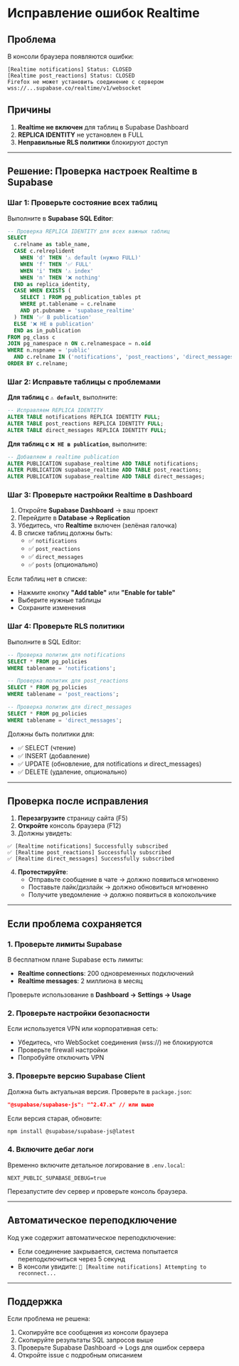 # Исправление ошибок Realtime

## Проблема

В консоли браузера появляются ошибки:
```
[Realtime notifications] Status: CLOSED
[Realtime post_reactions] Status: CLOSED
Firefox не может установить соединение с сервером wss://...supabase.co/realtime/v1/websocket
```

## Причины

1. **Realtime не включен** для таблиц в Supabase Dashboard
2. **REPLICA IDENTITY** не установлен в FULL
3. **Неправильные RLS политики** блокируют доступ

---

## Решение: Проверка настроек Realtime в Supabase

### Шаг 1: Проверьте состояние всех таблиц

Выполните в **Supabase SQL Editor**:

```sql
-- Проверка REPLICA IDENTITY для всех важных таблиц
SELECT 
  c.relname as table_name,
  CASE c.relreplident 
    WHEN 'd' THEN '⚠️ default (нужно FULL)' 
    WHEN 'f' THEN '✅ FULL' 
    WHEN 'i' THEN '⚠️ index' 
    WHEN 'n' THEN '❌ nothing' 
  END as replica_identity,
  CASE WHEN EXISTS (
    SELECT 1 FROM pg_publication_tables pt
    WHERE pt.tablename = c.relname 
    AND pt.pubname = 'supabase_realtime'
  ) THEN '✅ В publication'
  ELSE '❌ НЕ в publication'
  END as in_publication
FROM pg_class c
JOIN pg_namespace n ON c.relnamespace = n.oid
WHERE n.nspname = 'public' 
  AND c.relname IN ('notifications', 'post_reactions', 'direct_messages', 'posts')
ORDER BY c.relname;
```

### Шаг 2: Исправьте таблицы с проблемами

**Для таблиц с `⚠️ default`**, выполните:

```sql
-- Исправляем REPLICA IDENTITY
ALTER TABLE notifications REPLICA IDENTITY FULL;
ALTER TABLE post_reactions REPLICA IDENTITY FULL;
ALTER TABLE direct_messages REPLICA IDENTITY FULL;
```

**Для таблиц с `❌ НЕ в publication`**, выполните:

```sql
-- Добавляем в realtime publication
ALTER PUBLICATION supabase_realtime ADD TABLE notifications;
ALTER PUBLICATION supabase_realtime ADD TABLE post_reactions;
ALTER PUBLICATION supabase_realtime ADD TABLE direct_messages;
```

### Шаг 3: Проверьте настройки Realtime в Dashboard

1. Откройте **Supabase Dashboard** → ваш проект
2. Перейдите в **Database → Replication**
3. Убедитесь, что **Realtime** включен (зелёная галочка)
4. В списке таблиц должны быть:
   - ✅ `notifications`
   - ✅ `post_reactions` 
   - ✅ `direct_messages`
   - ✅ `posts` (опционально)

Если таблиц нет в списке:
- Нажмите кнопку **"Add table"** или **"Enable for table"**
- Выберите нужные таблицы
- Сохраните изменения

### Шаг 4: Проверьте RLS политики

Выполните в SQL Editor:

```sql
-- Проверка политик для notifications
SELECT * FROM pg_policies 
WHERE tablename = 'notifications';

-- Проверка политик для post_reactions
SELECT * FROM pg_policies 
WHERE tablename = 'post_reactions';

-- Проверка политик для direct_messages
SELECT * FROM pg_policies 
WHERE tablename = 'direct_messages';
```

Должны быть политики для:
- ✅ SELECT (чтение)
- ✅ INSERT (добавление)
- ✅ UPDATE (обновление, для notifications и direct_messages)
- ✅ DELETE (удаление, опционально)

---

## Проверка после исправления

1. **Перезагрузите** страницу сайта (F5)
2. **Откройте** консоль браузера (F12)
3. Должны увидеть:
```
✅ [Realtime notifications] Successfully subscribed
✅ [Realtime post_reactions] Successfully subscribed
✅ [Realtime direct_messages] Successfully subscribed
```

4. **Протестируйте**:
   - Отправьте сообщение в чате → должно появиться мгновенно
   - Поставьте лайк/дизлайк → должно обновиться мгновенно
   - Получите уведомление → должно появиться в колокольчике

---

## Если проблема сохраняется

### 1. Проверьте лимиты Supabase

В бесплатном плане Supabase есть лимиты:
- **Realtime connections**: 200 одновременных подключений
- **Realtime messages**: 2 миллиона в месяц

Проверьте использование в **Dashboard → Settings → Usage**

### 2. Проверьте настройки безопасности

Если используется VPN или корпоративная сеть:
- Убедитесь, что WebSocket соединения (wss://) не блокируются
- Проверьте firewall настройки
- Попробуйте отключить VPN

### 3. Проверьте версию Supabase Client

Должна быть актуальная версия. Проверьте в `package.json`:

```json
"@supabase/supabase-js": "^2.47.x" // или выше
```

Если версия старая, обновите:
```bash
npm install @supabase/supabase-js@latest
```

### 4. Включите дебаг логи

Временно включите детальное логирование в `.env.local`:

```env
NEXT_PUBLIC_SUPABASE_DEBUG=true
```

Перезапустите dev сервер и проверьте консоль браузера.

---

## Автоматическое переподключение

Код уже содержит автоматическое переподключение:
- Если соединение закрывается, система попытается переподключиться через 5 секунд
- В консоли увидите: `🔄 [Realtime notifications] Attempting to reconnect...`

---

## Поддержка

Если проблема не решена:
1. Скопируйте все сообщения из консоли браузера
2. Скопируйте результаты SQL запросов выше
3. Проверьте Supabase Dashboard → Logs для ошибок сервера
4. Откройте issue с подробным описанием
